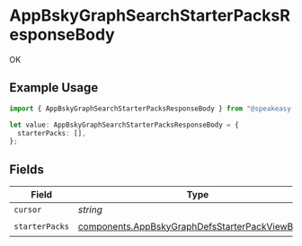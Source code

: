 # AppBskyGraphSearchStarterPacksResponseBody

OK

## Example Usage

```typescript
import { AppBskyGraphSearchStarterPacksResponseBody } from "@speakeasy-sdks/bluesky/models/operations";

let value: AppBskyGraphSearchStarterPacksResponseBody = {
  starterPacks: [],
};
```

## Fields

| Field                                                                                                                | Type                                                                                                                 | Required                                                                                                             | Description                                                                                                          |
| -------------------------------------------------------------------------------------------------------------------- | -------------------------------------------------------------------------------------------------------------------- | -------------------------------------------------------------------------------------------------------------------- | -------------------------------------------------------------------------------------------------------------------- |
| `cursor`                                                                                                             | *string*                                                                                                             | :heavy_minus_sign:                                                                                                   | N/A                                                                                                                  |
| `starterPacks`                                                                                                       | [components.AppBskyGraphDefsStarterPackViewBasic](../../models/components/appbskygraphdefsstarterpackviewbasic.md)[] | :heavy_check_mark:                                                                                                   | N/A                                                                                                                  |